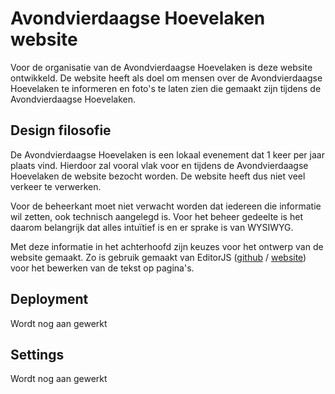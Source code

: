 # Avondvierdaagse Hoevelaken website

Voor de organisatie van de Avondvierdaagse Hoevelaken is deze website ontwikkeld. De website heeft als doel om mensen over de Avondvierdaagse Hoevelaken te informeren en foto's te laten zien die gemaakt zijn tijdens de Avondvierdaagse Hoevelaken.

## Design filosofie
De Avondvierdaagse Hoevelaken is een lokaal evenement dat 1 keer per jaar plaats vind. Hierdoor zal vooral vlak voor en tijdens de Avondvierdaagse Hoevelaken de website bezocht worden. De website heeft dus niet veel verkeer te verwerken.

Voor de beheerkant moet niet verwacht worden dat iedereen die informatie wil zetten, ook technisch aangelegd is. Voor het beheer gedeelte is het daarom belangrijk dat alles intuïtief is en er sprake is van WYSIWYG.

Met deze informatie in het achterhoofd zijn keuzes voor het ontwerp van de website gemaakt. Zo is gebruik gemaakt van EditorJS ([github](https://github.com/codex-team/editor.js/tree/next)  / [website](https://editorjs.io/)) voor het bewerken van de tekst op pagina's.

## Deployment

Wordt nog aan gewerkt

## Settings

Wordt nog aan gewerkt
